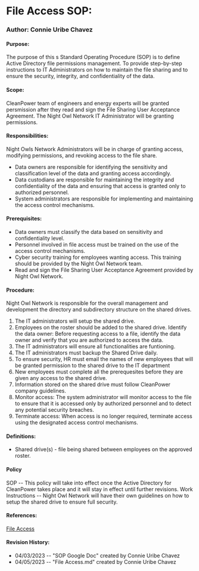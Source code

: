 

# File Access SOP:
### Author: Connie Uribe Chavez
#### Purpose:
The purpose of this s Standard Operating Procedure (SOP) is to define Active Directory file permissions management. To provide step-by-step instructions to IT Administrators on how to maintain the file sharing and to ensure the security, integrity, and confidentiality of the data.
#### Scope:
CleanPower team of engineers and energy experts will be granted persmission after they read and sign the File Sharing User Acceptance Agreement. The Night Owl Network IT Administrator will be granting permissions. 

#### Responsibilities:
Night Owls Network Administrators will be in charge of granting access, modifying permissions, and revoking access to the file share.
- Data owners are responsible for identifying the sensitivity and classification level of the data and granting access accordingly.
- Data custodians are responsible for maintaining the integrity and confidentiality of the data and ensuring that access is granted only to authorized personnel.
- System administrators are responsible for implementing and maintaining the access control mechanisms.

#### Prerequisites:
- Data owners must classify the data based on sensitivity and confidentiality level.
- Personnel involved in file access must be trained on the use of the access control mechanisms.
- Cyber security training for employees wanting access. This training should be provided by the Night Owl Network team.
- Read and sign the File Sharing User Acceptance Agreement provided by Night Owl Network.


#### Procedure:
Night Owl Network is responsible for the overall management and development the directory and subdirectory structure on the shared
drives. 
1. The IT administrators will setup the shared drive.
2. Employees on the roster should be added to the shared drive. Identify the data owner: Before requesting access to a file, identify the data owner and verify that you are authorized to access the data.
3. The IT administrators will ensure all functionalities are funtioning.
4. The IT administrators must backup the Shared Drive daily.
5. To ensure security, HR must email the names of new employees that will be granted permission to the shared drive to the IT department
6. New employees must complete all the prerequesites before they are given any access to the shared drive. 
7. Information stored on the shared drive must follow CleanPower company guidelines.
8. Monitor access: The system administrator will monitor access to the file to ensure that it is accessed only by authorized personnel and to detect any potential security breaches.
9. Terminate access: When access is no longer required, terminate access using the designated access control mechanisms.


#### Definitions:
- Shared drive(s) - file being shared between employees on the approved roster.

#### Policy 
SOP -- This policy will take into effect once the Active Directory for CleanPower takes place and it will stay in effect until further revisions.
Work Instructions -- Night Owl Network will have their own guidelines on how to setup the shared drive to ensure full security. 

#### References:
[File Access](https://support.microsoft.com/en-us/windows/-windows-file-system-access-and-privacy-a7d90b20-b252-0e7b-6a29-a3a688e5c7be#:~:text=How%20the%20file%20system%20access,file%20system%20is%20turned%20On.)


#### Revision History:
- 04/03/2023 -- "SOP Google Doc" created by Connie Uribe Chavez
- 04/05/2023 -- "File Access.md" created by Connie Uribe Chavez


